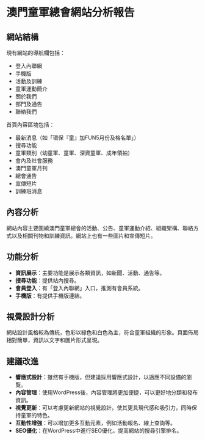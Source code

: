 # 澳門童軍總會網站分析報告

## 網站結構

現有網站的導航欄包括：
* 登入內聯網
* 手機版
* 活動及訓練
* 童軍運動簡介
* 關於我們
* 部門及通告
* 聯絡我們

首頁內容區塊包括：
* 最新消息（如「環保『童』加FUN5月份及格名單」）
* 搜尋功能
* 童軍類別（幼童軍、童軍、深資童軍、成年領袖）
* 會內及社會服務
* 澳門童軍月刊
* 總會通告
* 宣傳短片
* 訓練班消息

## 內容分析

網站內容主要圍繞澳門童軍總會的活動、公告、童軍運動介紹、組織架構、聯絡方式以及相關刊物和訓練資訊。網站上也有一些圖片和宣傳短片。

## 功能分析

* **資訊展示**：主要功能是展示各類資訊，如新聞、活動、通告等。
* **搜尋功能**：提供站內搜尋。
* **會員登入**：有「登入內聯網」入口，推測有會員系統。
* **手機版**：有提供手機版連結。

## 視覺設計分析

網站設計風格較為傳統，色彩以綠色和白色為主，符合童軍組織的形象。頁面佈局相對簡單，資訊以文字和圖片形式呈現。

## 建議改進

* **響應式設計**：雖然有手機版，但建議採用響應式設計，以適應不同設備的瀏覽。
* **內容管理**：使用WordPress後，內容管理將更加便捷，可以更好地分類和發布資訊。
* **視覺更新**：可以考慮更新網站的視覺設計，使其更具現代感和吸引力，同時保持童軍的特色。
* **互動性增強**：可以增加更多互動元素，例如活動報名、線上查詢等。
* **SEO優化**：在WordPress中進行SEO優化，提高網站的搜尋引擎排名。


